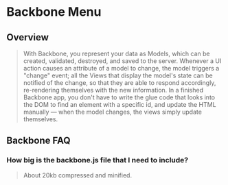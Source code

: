 # Backbone Menu

## Overview

>With Backbone, you represent your data as Models, which can be created, validated, destroyed, and saved to the server. Whenever a UI action causes an attribute of a model to change, the model triggers a "change" event; all the Views that display the model's state can be notified of the change, so that they are able to respond accordingly, re-rendering themselves with the new information. In a finished Backbone app, you don't have to write the glue code that looks into the DOM to find an element with a specific id, and update the HTML manually — when the model changes, the views simply update themselves.

## Backbone FAQ

### How big is the backbone.js file that I need to include?

>About 20kb compressed and minified.
